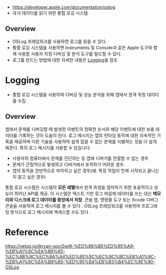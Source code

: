 - https://developer.apple.com/documentation/oslog
- 과거 데이터를 읽기 위한 통합 로깅 시스템
## Overview
- OSLog 프레임워크를 사용하면 로그를 읽을 수 있다. 
- 통합 로깅 시스템을 사용하면 Instruments 및 Console과 같은 Apple 도구와 함께 사용할 사용자 지정 디버깅 및 분석 도구를 빌드할 수 있다.
- 로그를 만드는 방법에 대한 자세한 내용은 [Logging](https://developer.apple.com/documentation/os/logging)을 참조

# Logging
- 통합 로깅 시스템을 사용하여 디버깅 및 성능 분석을 위해 앱에서 원격 측정 데이터를 수집
## Overview
앱에서 문제를 디버깅할 때 발생한 이벤트의 정확한 순서와 해당 이벤트에 대한 보충 데이터를 기록하는 것이 도움이 된다. 
로그 메시지는 앱의 런타임 동작에 대한 지속적인 기록을 제공하며 다른 기술을 사용하여 쉽게 잡을 수 없는 문제를 식별하는 것을 더 쉽게 해준다. 
특히 로그 메시지를 사용할 수 있습니다.

- 사용자의 컴퓨터에서 문제를 진단하는 등 앱에 디버거를 연결할 수 없는 경우
- 문제가 간헐적으로 발생하고 디버거에서 포착하기 어려운 경우.
- 앱의 동작을 전반적으로 파악하고 싶은 경우(예: 특정 작업이 언제 시작되고 끝나는지 알고 싶은 경우)

통합 로깅 시스템은 시스템의 **모든 레벨**에서 원격 측정을 캡처하기 위한 포괄적이고 성능이 뛰어난 API를 제공. 
이 시스템은 텍스트 기반 로그 파일에 데이터를 쓰는 대신 **메모리와 디스크에 로그 데이터를 중앙에서 저장**. 
콘솔 앱, 명령줄 도구 또는 Xcode 디버그 콘솔을 사용하여 로그 메시지를 볼 수 있다 . 
OSLog 프레임워크를 사용하여 프로그래밍 방식으로 로그 메시지에 액세스할 수도 있다 .

# Reference
https://velog.io/@ryan-son/Swift-%ED%86%B5%ED%95%A9-%EB%A1%9C%EA%B9%85-%EC%8B%9C%EC%8A%A4%ED%85%9C%EC%9C%BC%EB%A1%9C-%EB%A1%9C%EA%B9%85-%ED%95%B4%EB%B3%B4%EC%9E%90-OSLog